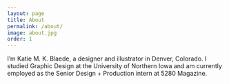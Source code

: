 ```yaml
---
layout: page
title: About
permalink: /about/
image: about.jpg
order: 1
---
```


I&rsquo;m Katie M. K. Blaede, a designer and illustrator in Denver, Colorado. I studied Graphic Design at the University of Northern Iowa and am currently employed as the Senior Design + Production intern at 5280 Magazine.

